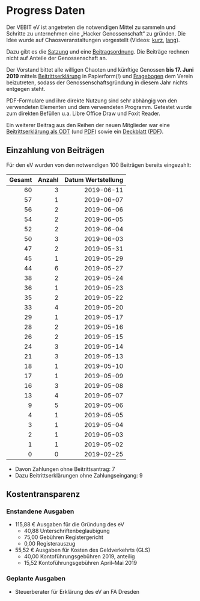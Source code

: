 # Progress Daten

Der VEBIT eV ist angetreten die notwendigen Mittel zu sammeln und
Schritte zu unternehmen eine „Hacker Genossenschaft“ zu gründen.
Die Idee wurde auf Chaosveranstaltungen vorgestellt
(Videos: [kurz](https://media.ccc.de/v/34c3-9256-lightning_talks_day_2#t=2721 "Lighningtalks Tag 2, 34c3"), [lang](https://media.ccc.de/v/35c3chaoswest-37-hacker-eg-genossenschaft-fr-chaosnahes-wirtschaften "ChaosWest, 35c3")). 

Dazu gibt es die [Satzung] und eine [Beitragsordnung].
Die Beiträge rechnen nicht auf Anteile der Genossenschaft an.

Der Vorstand bittet alle willigen Chaoten und künftige Genossen
**bis 17. Juni 2019** mittels [Beitrittserklärung](./vebit_beitrittserklaerung_ausfuellbar.pdf) in Papierform(!) und [Fragebogen](./fragebogen.pdf)
dem Verein beizutreten, sodass der Genossenschaftsgründung in
diesem Jahr nichts entgegen steht.

PDF-Formulare und ihre direkte Nutzung sind sehr abhängig von den
verwendeten Elementen und dem verwendeten Programm. Getestet wurde
zum direkten Befüllen u.a. Libre Office Draw und Foxit Reader.
  
Ein weiterer Beitrag aus den Reihen der neuen Mitglieder war eine
[Beitrittserklärung als ODT](./vebit_beitrittserklaerung_ausfuellbar.odt)
(und [PDF](./vebit_beitrittserklaerung_ausfuellbar.pdf)) sowie ein
[Deckblatt](./vebit_rueckadressblatt_ausfuellbar.odt)
([PDF](./vebit_rueckadressblatt_ausfuellbar.pdf)).

[Satzung]: https://git.vebit.xyz/vebit/wiki/src/branch/master/satzung.markdown
[Beitragsordnung]: https://git.vebit.xyz/vebit/wiki/src/branch/master/beitragsordnung.markdown

## Einzahlung von Beiträgen

Für den eV wurden von den notwendigen 100 Beiträgen bereits eingezahlt:

Gesamt | Anzahl | Datum Wertstellung
------:|-------:|------:
60 | 3 | 2019-06-11
57 | 1 | 2019-06-07
56 | 2 | 2019-06-06
54 | 2 | 2019-06-05
52 | 2 | 2019-06-04
50 | 3 | 2019-06-03
47 | 2 | 2019-05-31
45 | 1 | 2019-05-29
44 | 6 | 2019-05-27
38 | 2 | 2019-05-24
36 | 1 | 2019-05-23
35 | 2 | 2019-05-22
33 | 4 | 2019-05-20
29 | 1 | 2019-05-17
28 | 2 | 2019-05-16
26 | 2 | 2019-05-15
24 | 3 | 2019-05-14
21 | 3 | 2019-05-13
18 | 1 | 2019-05-10
17 | 1 | 2019-05-09
16 | 3 | 2019-05-08
13 | 4 | 2019-05-07
 9 | 5 | 2019-05-06
 4 | 1 | 2019-05-05
 3 | 1 | 2019-05-04
 2 | 1 | 2019-05-03
 1 | 1 | 2019-05-02
 0 | 0 | 2019-02-25

* Davon Zahlungen ohne Beitrittsantrag: 7
* Dazu Beitrittserklärungen ohne Zahlungseingang: 9

## Kostentransparenz

### Enstandene Ausgaben

* 115,88 € Ausgaben für die Gründung des eV
  + 40,88 Unterschriftenbeglaubigung
  + 75,00 Gebühren Registergericht
  + 0,00 Registerauszug
* 55,52 € Ausgaben für Kosten des Geldverkehrts (GLS)
  + 40,00 Kontoführungsgebühren 2019, anteilig
  + 15,52 Kontoführungsgebühren April–Mai 2019

### Geplante Ausgaben

* Steuerberater für Erklärung des eV an FA Dresden
